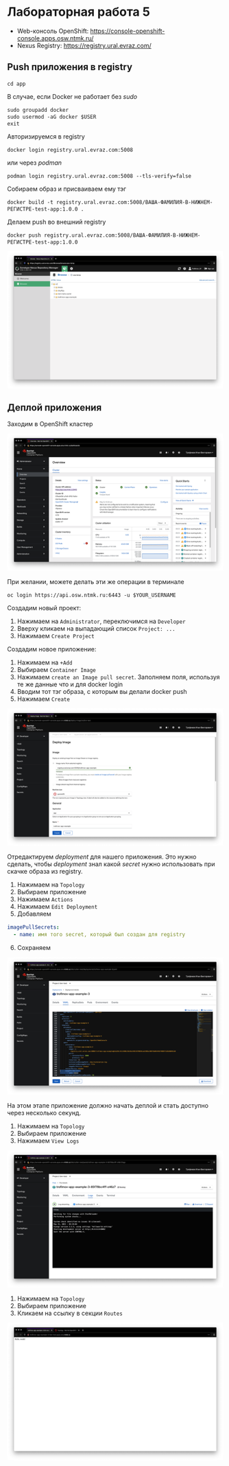 # Лабораторная работа 5

- Web-консоль OpenShift: https://console-openshift-console.apps.osw.ntmk.ru/
- Nexus Registry: https://registry.ural.evraz.com/

## Push приложения в registry

```shell
cd app
```

В случае, если Docker не работает без _sudo_

```shell
sudo groupadd docker
sudo usermod -aG docker $USER
exit
```

Авторизируемся в registry
```shell
docker login registry.ural.evraz.com:5008
```
или через _podman_

```shell
podman login registry.ural.evraz.com:5008 --tls-verify=false
```

Собираем образ и присваиваем ему тэг
```shell
docker build -t registry.ural.evraz.com:5008/ВАША-ФАМИЛИЯ-В-НИЖНЕМ-РЕГИСТРЕ-test-app:1.0.0 .
```

Делаем push во внешний registry
```shell
docker push registry.ural.evraz.com:5008/ВАША-ФАМИЛИЯ-В-НИЖНЕМ-РЕГИСТРЕ-test-app:1.0.0
```

![img](./.readme-images/01-registry.png)

## Деплой приложения

Заходим в OpenShift кластер

![img](./.readme-images/02-cluster.png)

При желании, можете делать эти же операции в терминале

```shell
oc login https://api.osw.ntmk.ru:6443 -u $YOUR_USERNAME
```

Создадим новый проект:
1) Нажимаем на `Administrator`, переключимся на `Developer`
2) Вверху кликаем на выпадающий список `Project: ...`
3) Нажимаем `Create Project`

Создадим новое приложение:
1) Нажимаем на `+Add`
2) Выбираем `Container Image`
3) Нажимаем `create an Image pull secret`. Заполняем поля, используя те же данные что и для docker login
4) Вводим тот тэг образа, с которым вы делали docker push
5) Нажимаем `Create`

![img](./.readme-images/03-new-app.png)

Отредактируем _deployment_ для нашего приложения. Это нужно сделать, чтобы _deployment_ знал какой _secret_ нужно использовать при скачке образа из registry.

1) Нажимаем на `Topology`
2) Выбираем приложение
3) Нажимаем `Actions`
4) Нажимаем `Edit Deployment`
5) Добавляем
```yaml
imagePullSecrets:
  - name: имя того secret, который был создан для registry
```
6) Сохраняем

![img](./.readme-images/04-edit-deploy.png)

На этом этапе приложение должно начать деплой и стать доступно через несколько секунд.

1) Нажимаем на `Topology`
2) Выбираем приложение
3) Нажимаем `View Logs`

![img](./.readme-images/05-logs.png)

1) Нажимаем на `Topology`
2) Выбираем приложение
3) Кликаем на ссылку в секции `Routes`

![img](./.readme-images/06-route.png)
